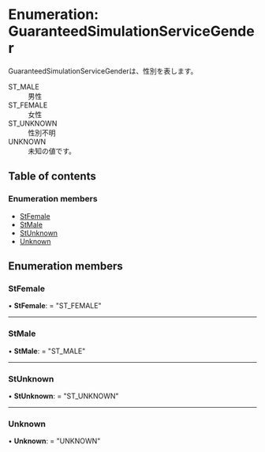 # Enumeration: GuaranteedSimulationServiceGender


<div lang=\"ja\">GuaranteedSimulationServiceGenderは、性別を表します。</div>  <dl class=term>   <dt class=\"term__item\">ST_MALE</dt>   <dd class=\"term__desc\"><span lang=\"ja\">男性</span></dd>   <dt class=\"term__item\">ST_FEMALE</dt>   <dd class=\"term__desc\"><span lang=\"ja\">女性</span></dd>   <dt class=\"term__item\">ST_UNKNOWN</dt>   <dd class=\"term__desc\"><span lang=\"ja\">性別不明</span></dd>   <dt class=\"term__item\">UNKNOWN</dt>   <dd class=\"term__desc\"><span lang=\"ja\">未知の値です。</span></dd> </dl>

## Table of contents

### Enumeration members

- [StFemale](guaranteedsimulationservicegender.md#stfemale)
- [StMale](guaranteedsimulationservicegender.md#stmale)
- [StUnknown](guaranteedsimulationservicegender.md#stunknown)
- [Unknown](guaranteedsimulationservicegender.md#unknown)

## Enumeration members

### StFemale

• **StFemale**: = "ST\_FEMALE"

___

### StMale

• **StMale**: = "ST\_MALE"

___

### StUnknown

• **StUnknown**: = "ST\_UNKNOWN"

___

### Unknown

• **Unknown**: = "UNKNOWN"
